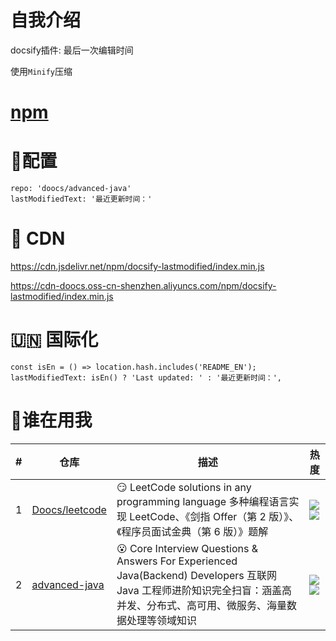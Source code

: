 # 自我介绍
docsify插件: 最后一次编辑时间

使用`Minify`压缩

# [npm](https://www.npmjs.com/package/docsify-lastmodified)


# 🍔配置
```
repo: 'doocs/advanced-java'
lastModifiedText: '最近更新时间：'
```

# 🔗 CDN 
https://cdn.jsdelivr.net/npm/docsify-lastmodified/index.min.js

https://cdn-doocs.oss-cn-shenzhen.aliyuncs.com/npm/docsify-lastmodified/index.min.js

# 🇺🇳 国际化
```
const isEn = () => location.hash.includes('README_EN');
lastModifiedText: isEn() ? 'Last updated: ' : '最近更新时间：',
```

# 🚀谁在用我
| # | 仓库| 描述 | 热度 |
| --- | --- | --- | --- |
| 1   | [Doocs/leetcode](https://github.com/doocs/leetcode)           |     😏 LeetCode solutions in any programming language  多种编程语言实现 LeetCode、《剑指 Offer（第 2 版）》、《程序员面试金典（第 6 版）》题解       |![](https://badgen.net/github/stars/doocs/leetcode) <br>![](https://badgen.net/github/forks/doocs/leetcode) 
| 2   | [advanced-java](https://github.com/doocs/advanced-java)           |     😮 Core Interview Questions & Answers For Experienced Java(Backend) Developers 互联网 Java 工程师进阶知识完全扫盲：涵盖高并发、分布式、高可用、微服务、海量数据处理等领域知识       |![](https://badgen.net/github/stars/doocs/advanced-java) <br>![](https://badgen.net/github/forks/doocs/advanced-java)  